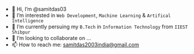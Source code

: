 - 👋 Hi, I’m @samitdas03
- 👀 I’m interested in `Web Development`, `Machine Learning` & `Artifical Intelligence`
- 🌱 I’m currently persuing my `B.Tech` in `Information Technology` from `IIEST Shibpur`
- 💞️ I’m looking to collaborate on ...
- 📫 How to reach me: samitdas2003india@gmail.com

<!---
samitdas03/samitdas03 is a ✨ special ✨ repository because its `README.md` (this file) appears on your GitHub profile.
You can click the Preview link to take a look at your changes.
--->
